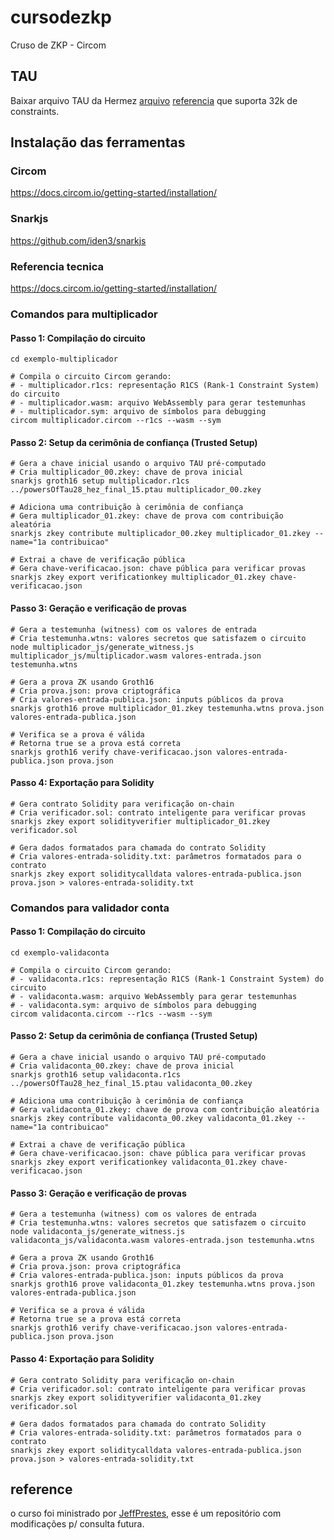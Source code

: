 # cursodezkp
Cruso de ZKP - Circom

## TAU

Baixar arquivo TAU da Hermez [arquivo](https://storage.googleapis.com/zkevm/ptau/powersOfTau28_hez_final_15.ptau) [referencia](https://github.com/iden3/snarkjs?tab=readme-ov-file) que suporta 32k de constraints.

## Instalação das ferramentas

### Circom

https://docs.circom.io/getting-started/installation/

### Snarkjs

https://github.com/iden3/snarkjs

### Referencia tecnica

https://docs.circom.io/getting-started/installation/

### Comandos para multiplicador

#### Passo 1: Compilação do circuito
```shell
cd exemplo-multiplicador

# Compila o circuito Circom gerando:
# - multiplicador.r1cs: representação R1CS (Rank-1 Constraint System) do circuito
# - multiplicador.wasm: arquivo WebAssembly para gerar testemunhas
# - multiplicador.sym: arquivo de símbolos para debugging
circom multiplicador.circom --r1cs --wasm --sym
```

#### Passo 2: Setup da cerimônia de confiança (Trusted Setup)
```shell
# Gera a chave inicial usando o arquivo TAU pré-computado
# Cria multiplicador_00.zkey: chave de prova inicial
snarkjs groth16 setup multiplicador.r1cs ../powersOfTau28_hez_final_15.ptau multiplicador_00.zkey

# Adiciona uma contribuição à cerimônia de confiança
# Gera multiplicador_01.zkey: chave de prova com contribuição aleatória
snarkjs zkey contribute multiplicador_00.zkey multiplicador_01.zkey --name="1a contribuicao"

# Extrai a chave de verificação pública
# Gera chave-verificacao.json: chave pública para verificar provas
snarkjs zkey export verificationkey multiplicador_01.zkey chave-verificacao.json
```

#### Passo 3: Geração e verificação de provas
```shell
# Gera a testemunha (witness) com os valores de entrada
# Cria testemunha.wtns: valores secretos que satisfazem o circuito
node multiplicador_js/generate_witness.js multiplicador_js/multiplicador.wasm valores-entrada.json testemunha.wtns

# Gera a prova ZK usando Groth16
# Cria prova.json: prova criptográfica
# Cria valores-entrada-publica.json: inputs públicos da prova
snarkjs groth16 prove multiplicador_01.zkey testemunha.wtns prova.json valores-entrada-publica.json

# Verifica se a prova é válida
# Retorna true se a prova está correta
snarkjs groth16 verify chave-verificacao.json valores-entrada-publica.json prova.json 
```

#### Passo 4: Exportação para Solidity
```shell
# Gera contrato Solidity para verificação on-chain
# Cria verificador.sol: contrato inteligente para verificar provas
snarkjs zkey export solidityverifier multiplicador_01.zkey verificador.sol

# Gera dados formatados para chamada do contrato Solidity
# Cria valores-entrada-solidity.txt: parâmetros formatados para o contrato
snarkjs zkey export soliditycalldata valores-entrada-publica.json prova.json > valores-entrada-solidity.txt
```

### Comandos para validador conta

#### Passo 1: Compilação do circuito
```shell
cd exemplo-validaconta

# Compila o circuito Circom gerando:
# - validaconta.r1cs: representação R1CS (Rank-1 Constraint System) do circuito
# - validaconta.wasm: arquivo WebAssembly para gerar testemunhas
# - validaconta.sym: arquivo de símbolos para debugging
circom validaconta.circom --r1cs --wasm --sym
```

#### Passo 2: Setup da cerimônia de confiança (Trusted Setup)
```shell
# Gera a chave inicial usando o arquivo TAU pré-computado
# Cria validaconta_00.zkey: chave de prova inicial
snarkjs groth16 setup validaconta.r1cs ../powersOfTau28_hez_final_15.ptau validaconta_00.zkey

# Adiciona uma contribuição à cerimônia de confiança
# Gera validaconta_01.zkey: chave de prova com contribuição aleatória
snarkjs zkey contribute validaconta_00.zkey validaconta_01.zkey --name="1a contribuicao"

# Extrai a chave de verificação pública
# Gera chave-verificacao.json: chave pública para verificar provas
snarkjs zkey export verificationkey validaconta_01.zkey chave-verificacao.json
```

#### Passo 3: Geração e verificação de provas
```shell
# Gera a testemunha (witness) com os valores de entrada
# Cria testemunha.wtns: valores secretos que satisfazem o circuito
node validaconta_js/generate_witness.js validaconta_js/validaconta.wasm valores-entrada.json testemunha.wtns

# Gera a prova ZK usando Groth16
# Cria prova.json: prova criptográfica
# Cria valores-entrada-publica.json: inputs públicos da prova
snarkjs groth16 prove validaconta_01.zkey testemunha.wtns prova.json valores-entrada-publica.json

# Verifica se a prova é válida
# Retorna true se a prova está correta
snarkjs groth16 verify chave-verificacao.json valores-entrada-publica.json prova.json 
```

#### Passo 4: Exportação para Solidity
```shell
# Gera contrato Solidity para verificação on-chain
# Cria verificador.sol: contrato inteligente para verificar provas
snarkjs zkey export solidityverifier validaconta_01.zkey verificador.sol

# Gera dados formatados para chamada do contrato Solidity
# Cria valores-entrada-solidity.txt: parâmetros formatados para o contrato
snarkjs zkey export soliditycalldata valores-entrada-publica.json prova.json > valores-entrada-solidity.txt
```

## reference 

o curso foi ministrado por [JeffPrestes](https://www.linkedin.com/in/jeffprestes/), esse é um repositório com modificações p/ consulta futura.
